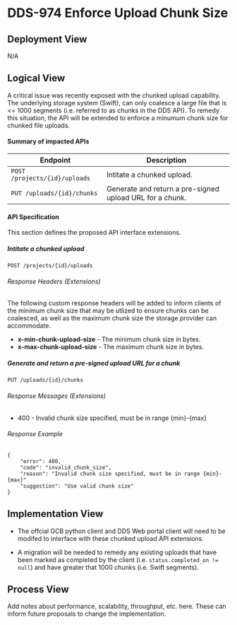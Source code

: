 # DDS-974 Enforce Upload Chunk Size

## Deployment View

N/A

## Logical View

A critical issue was recently exposed with the chunked upload capability.  The underlying storage system (Swift), can only coalesce a large file that is <= 1000 segments (i.e. referred to as chunks in the DDS API).  To remedy this situation, the API will be extended to enforce a minumum chunk size for chunked file uploads.

#### Summary of impacted APIs

|Endpoint |Description |
|---|---|
| `POST /projects/{id}/uploads` | Intitate a chunked upload. |
| `PUT /uploads/{id}/chunks` | Generate and return a pre-signed upload URL for a chunk.  |

#### API Specification
This section defines the proposed API interface extensions.

##### Intitate a chunked upload
`POST /projects/{id}/uploads`

###### Response Headers (Extensions)
The following custom response headers will be added to inform clients of the minimum chunk size that may be utlized to ensure chunks can be coalesced, as well as the maximum chunk size the storage provider can accommodate.

+ **x-min-chunk-upload-size** - The minimum chunk size in bytes.
+ **x-max-chunk-upload-size** - The maximum chunk size in bytes.

##### Generate and return a pre-signed upload URL for a chunk
`PUT /uploads/{id}/chunks`

###### Response Messages (Extensions)
+ 400 - Invalid chunk size specified, must be in range {min}-{max}

###### Response Example 
```
{
	"error": 400,
	"code": "invalid_chunk_size",
	"reason": "Invalid chunk size specified, must be in range {min}-{max}"
	"suggestion": "Use valid chunk size"
}
```
	
## Implementation View

+ The offcial GCB python client and DDS Web portal client will need to be modifed to interface with these chunked upload API extensions.

+ A migration will be needed to remedy any existing uploads that have been marked as completed by the client (i.e. `status.completed_on != null`) and have greater that 1000 chunks (i.e. Swift segments).

## Process View

Add notes about performance, scalability, throughput, etc. here. These can inform future proposals to change the implementation.